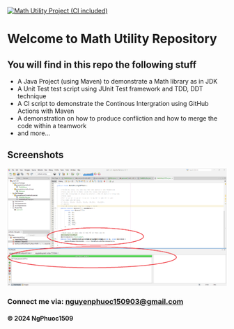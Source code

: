 [![Math Utility Project (CI included)](https://github.com/nguyenphuoc1509/math-util/actions/workflows/maven.yml/badge.svg)](https://github.com/nguyenphuoc1509/math-util/actions/workflows/maven.yml)

# Welcome to Math Utility Repository

## You will find in this repo the following stuff

* A Java Project (using Maven) to demonstrate a Math library as in JDK
* A Unit Test test script using JUnit Test framework and TDD, DDT technique
* A CI script to demonstrate the Continous Intergration using GitHub Actions with Maven
* A demonstration on how to produce confliction and how to merge the code within a teamwork
* and more...

## Screenshots
![Source code and test script](https://github.com/nguyenphuoc1509/math-util/blob/main/screenshot/SourceCodeAndUnitTest.png)

### Connect me via: nguyenphuoc150903@gmail.com

#### &#169; 2024 NgPhuoc1509
